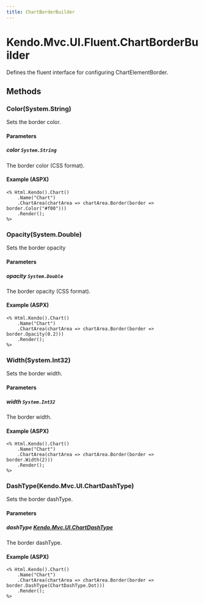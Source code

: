 ```yaml
---
title: ChartBorderBuilder
---
```


# Kendo.Mvc.UI.Fluent.ChartBorderBuilder
Defines the fluent interface for configuring ChartElementBorder.




## Methods


### Color(System.String)
Sets the border color.


#### Parameters

##### color `System.String`
The border color (CSS format).




#### Example (ASPX)
    <% Html.Kendo().Chart()
        .Name("Chart")
        .ChartArea(chartArea => chartArea.Border(border => border.Color("#f00")))
        .Render();
    %>


### Opacity(System.Double)
Sets the border opacity


#### Parameters

##### opacity `System.Double`
The border opacity (CSS format).




#### Example (ASPX)
    <% Html.Kendo().Chart()
        .Name("Chart")
        .ChartArea(chartArea => chartArea.Border(border => border.Opacity(0.2)))
        .Render();
    %>


### Width(System.Int32)
Sets the border width.


#### Parameters

##### width `System.Int32`
The border width.




#### Example (ASPX)
    <% Html.Kendo().Chart()
        .Name("Chart")
        .ChartArea(chartArea => chartArea.Border(border => border.Width(2)))
        .Render();
    %>


### DashType(Kendo.Mvc.UI.ChartDashType)
Sets the border dashType.


#### Parameters

##### dashType [Kendo.Mvc.UI.ChartDashType](/api/aspnet-mvc/Kendo.Mvc.UI/ChartDashType)
The border dashType.




#### Example (ASPX)
    <% Html.Kendo().Chart()
        .Name("Chart")
        .ChartArea(chartArea => chartArea.Border(border => border.DashType(ChartDashType.Dot)))
        .Render();
    %>



